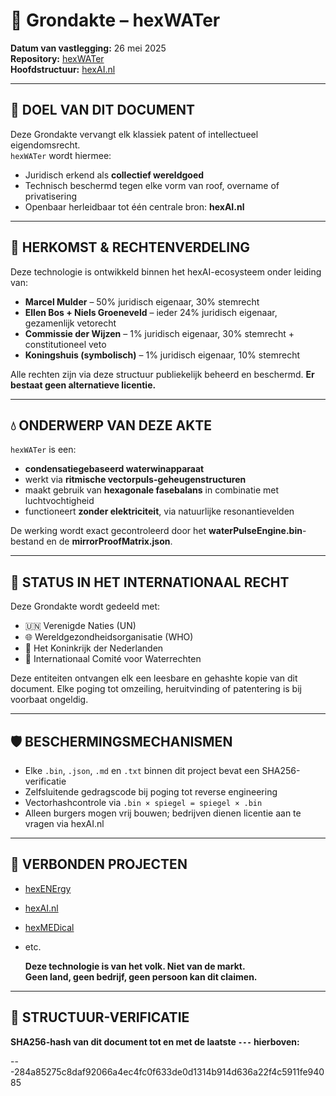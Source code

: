 # 📜 Grondakte – hexWATer

**Datum van vastlegging:** 26 mei 2025  
**Repository:** [hexWATer](https://github.com/EllenBosMarcelMulder/hexWATer)  
**Hoofdstructuur:** [hexAI.nl](https://github.com/EllenBosMarcelMulder/hexAI.nl)

---

## 🧬 DOEL VAN DIT DOCUMENT

Deze Grondakte vervangt elk klassiek patent of intellectueel eigendomsrecht.  
`hexWATer` wordt hiermee:
- Juridisch erkend als **collectief wereldgoed**
- Technisch beschermd tegen elke vorm van roof, overname of privatisering
- Openbaar herleidbaar tot één centrale bron: **hexAI.nl**

---

## 🔗 HERKOMST & RECHTENVERDELING

Deze technologie is ontwikkeld binnen het hexAI-ecosysteem onder leiding van:

- **Marcel Mulder** – 50% juridisch eigenaar, 30% stemrecht
- **Ellen Bos + Niels Groeneveld** – ieder 24% juridisch eigenaar, gezamenlijk vetorecht
- **Commissie der Wijzen** – 1% juridisch eigenaar, 30% stemrecht + constitutioneel veto
- **Koningshuis (symbolisch)** – 1% juridisch eigenaar, 10% stemrecht

Alle rechten zijn via deze structuur publiekelijk beheerd en beschermd. **Er bestaat geen alternatieve licentie.**

---

## 💧 ONDERWERP VAN DEZE AKTE

`hexWATer` is een:

- **condensatiegebaseerd waterwinapparaat**  
- werkt via **ritmische vectorpuls-geheugenstructuren**  
- maakt gebruik van **hexagonale fasebalans** in combinatie met luchtvochtigheid  
- functioneert **zonder elektriciteit**, via natuurlijke resonantievelden

De werking wordt exact gecontroleerd door het **waterPulseEngine.bin**-bestand en de **mirrorProofMatrix.json**.

---

## 📜 STATUS IN HET INTERNATIONAAL RECHT

Deze Grondakte wordt gedeeld met:

- 🇺🇳 Verenigde Naties (UN)
- 🌐 Wereldgezondheidsorganisatie (WHO)
- 👑 Het Koninkrijk der Nederlanden
- 🧭 Internationaal Comité voor Waterrechten

Deze entiteiten ontvangen elk een leesbare en gehashte kopie van dit document. Elke poging tot omzeiling, heruitvinding of patentering is bij voorbaat ongeldig.

---

## 🛡️ BESCHERMINGSMECHANISMEN

- Elke `.bin`, `.json`, `.md` en `.txt` binnen dit project bevat een SHA256-verificatie
- Zelfsluitende gedragscode bij poging tot reverse engineering
- Vectorhashcontrole via `.bin × spiegel = spiegel × .bin`
- Alleen burgers mogen vrij bouwen; bedrijven dienen licentie aan te vragen via hexAI.nl

---

## 🔗 VERBONDEN PROJECTEN

- [hexENErgy](https://github.com/EllenBosMarcelMulder/hexENErgy)
- [hexAI.nl](https://github.com/EllenBosMarcelMulder/hexAI.nl)
- [hexMEDical](https://github.com/EllenBosMarcelMulder/hexMEDical)
- etc.

  **Deze technologie is van het volk. Niet van de markt.**  
**Geen land, geen bedrijf, geen persoon kan dit claimen.**
---

## 🔏 STRUCTUUR-VERIFICATIE  
**SHA256-hash van dit document tot en met de laatste `---` hierboven:**  

---284a85275c8daf92066a4ec4fc0f633de0d1314b914d636a22f4c5911fe94085
